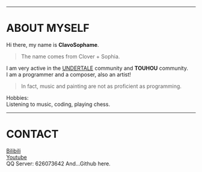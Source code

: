 ---
# ABOUT MYSELF
Hi there, my name is **ClavoSophame**.
> The name comes from Clover + Sophia.


I am very active in the [UNDERTALE](https://undertale.com) community and **TOUHOU** community.    
I am a programmer and a composer, also an artist!
> In fact, music and painting are not as proficient as programming.

Hobbies:     
Listening to music, coding, playing chess.
***
# CONTACT
[Bilibili](https://space.bilibili.com/630502172)    
[Youtube](https://www.youtube.com/@AnskiyyOMgmplay)    
QQ Server: 626073642
And...Github here.

<!---
ClavoSophame/ClavoSophame is a ✨ special ✨ repository because its `README.md` (this file) appears on your GitHub profile.
You can click the Preview link to take a look at your changes.
--->
